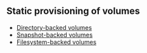 ## Static provisioning of volumes
- [Directory-backed volumes](./static_directory/README.md)
- [Snapshot-backed volumes](./static_snapshot/README.md)
- [Filesystem-backed volumes](./static_filesystem/README.md)
